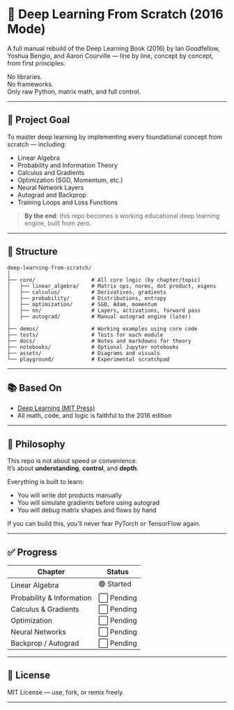 # 🧠 Deep Learning From Scratch (2016 Mode)

A full manual rebuild of the Deep Learning Book (2016) by Ian Goodfellow, Yoshua Bengio, and Aaron Courville — line by line, concept by concept, from first principles.

No libraries.  
No frameworks.  
Only raw Python, matrix math, and full control.

---

## 🚀 Project Goal

To master deep learning by implementing every foundational concept from scratch — including:

- Linear Algebra
- Probability and Information Theory
- Calculus and Gradients
- Optimization (SGD, Momentum, etc.)
- Neural Network Layers
- Autograd and Backprop
- Training Loops and Loss Functions

> **By the end**: this repo becomes a working educational deep learning engine, built from zero.

---

## 🧱 Structure

```
deep-learning-from-scratch/
│
├── core/                  # All core logic (by chapter/topic)
│   ├── linear_algebra/    # Matrix ops, norms, dot product, eigens
│   ├── calculus/          # Derivatives, gradients
│   ├── probability/       # Distributions, entropy
│   ├── optimization/      # SGD, Adam, momentum
│   ├── nn/                # Layers, activations, forward pass
│   ├── autograd/          # Manual autograd engine (later)
│
├── demos/                 # Working examples using core code
├── tests/                 # Tests for each module
├── docs/                  # Notes and markdowns for theory
├── notebooks/             # Optional Jupyter notebooks
├── assets/                # Diagrams and visuals
└── playground/            # Experimental scratchpad
```


---

## 📚 Based On

- [Deep Learning (MIT Press)](https://www.deeplearningbook.org/)
- All math, code, and logic is faithful to the 2016 edition

---

## 🧠 Philosophy

This repo is not about speed or convenience.  
It’s about **understanding**, **control**, and **depth**.

Everything is built to learn:
- You will write dot products manually
- You will simulate gradients before using autograd
- You will debug matrix shapes and flows by hand

If you can build this, you’ll never fear PyTorch or TensorFlow again.

---

## ✅ Progress

| Chapter                     | Status     |
|-----------------------------|------------|
| Linear Algebra              | 🟢 Started |
| Probability & Information   | ⬜️ Pending |
| Calculus & Gradients        | ⬜️ Pending |
| Optimization                | ⬜️ Pending |
| Neural Networks             | ⬜️ Pending |
| Backprop / Autograd         | ⬜️ Pending |

---

## 📜 License

MIT License — use, fork, or remix freely.

---
